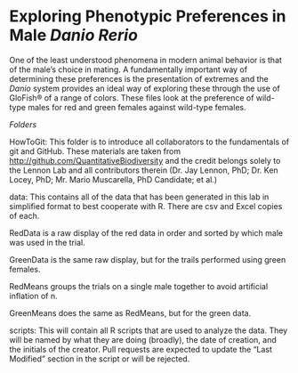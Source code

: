 # Exploring Phenotypic Preferences in Male *Danio Rerio*

One of the least understood phenomena in modern animal behavior is that of the male’s choice in mating. A fundamentally important way of determining these preferences is the presentation of extremes and the *Danio* system provides an ideal way of exploring these through the use of GloFish® of a range of colors. These files look at the preference of wild-type males for red and green females against wild-type females.

*Folders*

HowToGit: This folder is to introduce all collaborators to the fundamentals of git and GitHub. These materials are taken from http://github.com/QuantitativeBiodiversity and the credit belongs solely to the Lennon Lab and all contributors therein (Dr. Jay Lennon, PhD; Dr. Ken Locey, PhD; Mr. Mario Muscarella, PhD Candidate; et al.)

data: This contains all of the data that has been generated in this lab in simplified format to best cooperate with R. There are csv and Excel copies of each. 

RedData is a raw display of the red data in order and sorted by which male was used in the trial. 

GreenData is the same raw display, but for the trails performed using green females.

RedMeans groups the trials on a single male together to avoid artificial inflation of n. 

GreenMeans does the same as RedMeans, but for the green data.

scripts: This will contain all R scripts that are used to analyze the data. They will be named by what they are doing (broadly), the date of creation, and the initials of the creator. Pull requests are expected to update the “Last Modified” section in the script or will be rejected.